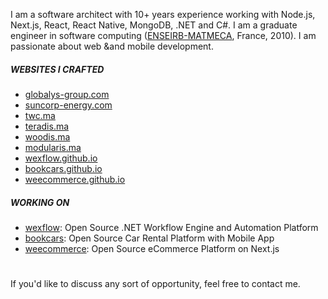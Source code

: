 I am a software architect with 10+ years experience working with Node.js, Next.js, React, React Native, MongoDB, .NET and C#. I am a graduate engineer in software computing ([ENSEIRB-MATMECA](https://en.m.wikipedia.org/wiki/%C3%89cole_nationale_sup%C3%A9rieure_d%27%C3%A9lectronique,_informatique,_t%C3%A9l%C3%A9communications,_math%C3%A9matique_et_m%C3%A9canique_de_Bordeaux), France, 2010). I am passionate about web &and mobile development.

##### WEBSITES I CRAFTED
- [globalys-group.com](https://globalys-group.com/)
- [suncorp-energy.com](https://suncorp-energy.com)
- [twc.ma](https://twc.ma/)
- [teradis.ma](https://teradis.ma/)
- [woodis.ma](https://woodis.ma/)
- [modularis.ma](https://modularis.ma/)
- [wexflow.github.io](https://wexflow.github.io/)
- [bookcars.github.io](https://bookcars.github.io/)
- [weecommerce.github.io](https://weecommerce.github.io/)

##### WORKING ON
- [wexflow](https://wexflow.github.io/): Open Source .NET Workflow Engine and Automation Platform
- [bookcars](https://bookcars.github.io/): Open Source Car Rental Platform with Mobile App
- [weecommerce](https://weecommerce.github.io/): Open Source eCommerce Platform on Next.js

#
If you'd like to discuss any sort of opportunity, feel free to contact me.
